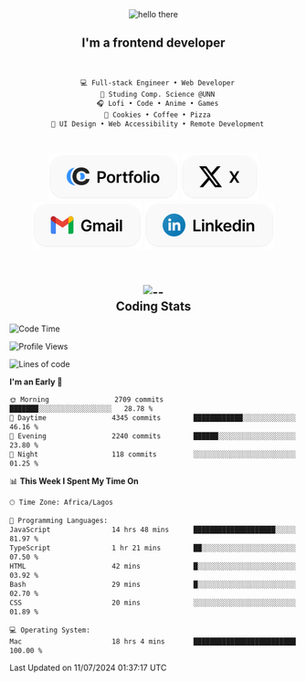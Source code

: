 <div align="center">
  
  <img src="https://readme-typing-svg.demolab.com?font=Fira+Code&weight=600&size=24&duration=4000&pause=300&color=3291FF&center=true&vCenter=true&random=false&width=300&height=24&lines=Hey+There;Hola;Namaste;Aloha;Bonjour;Konnichiwa" alt="hello there" height="36" width="300" />
  <h2>I'm a frontend developer</h2>
  
</div>

<br/>

<div align="center">
  
  ```
    💻 Full-stack Engineer • Web Developer
    💼 Studing Comp. Science @UNN
    🎧 Lofi • Code • Anime • Games
    🍪 Cookies • Coffee • Pizza
    📖 UI Design • Web Accessibility • Remote Development
  ```

</div>

<br/>

<div align="center">

  [![portfolio](./assets/badge-portfolio.svg)](https://okoyecharles.com)
  [![X](./assets/badge-x.svg)](https://x.com/okoyecharlesk)
  [![mail](./assets/badge-mail.svg)](mailto:okoyecharles509@gmail.com)
  [![linkedin](./assets/badge-linkedin.svg)](https://linkedin.com/in/okoyecharles)
  
</div>

<br/>



<div align="center">

  <h2>
    <img src="https://media.giphy.com/media/UVG0BN8TOMKkPOJS6e/giphy.gif?cid=790b7611dhvp8dydhh4r22mjr73owy4d5zzlo7s5zyk60w8s&ep=v1_stickers_search&rid=giphy.gif&ct=s" alt="--" height="50" width="50" />
    <br/>
    Coding Stats
  </h2>
  
</div>

<!--START_SECTION:waka-->
![Code Time](http://img.shields.io/badge/Code%20Time-210%20hrs%2018%20mins-blue)

![Profile Views](http://img.shields.io/badge/Profile%20Views-7-blue)

![Lines of code](https://img.shields.io/badge/From%20Hello%20World%20I%27ve%20Written-7.6%20million%20lines%20of%20code-blue)

**I'm an Early 🐤** 

```text
🌞 Morning                2709 commits        ███████░░░░░░░░░░░░░░░░░░   28.78 % 
🌆 Daytime                4345 commits        ████████████░░░░░░░░░░░░░   46.16 % 
🌃 Evening                2240 commits        ██████░░░░░░░░░░░░░░░░░░░   23.80 % 
🌙 Night                  118 commits         ░░░░░░░░░░░░░░░░░░░░░░░░░   01.25 % 
```


📊 **This Week I Spent My Time On** 

```text
🕑︎ Time Zone: Africa/Lagos

💬 Programming Languages: 
JavaScript               14 hrs 48 mins      ████████████████████░░░░░   81.97 % 
TypeScript               1 hr 21 mins        ██░░░░░░░░░░░░░░░░░░░░░░░   07.50 % 
HTML                     42 mins             █░░░░░░░░░░░░░░░░░░░░░░░░   03.92 % 
Bash                     29 mins             █░░░░░░░░░░░░░░░░░░░░░░░░   02.70 % 
CSS                      20 mins             ░░░░░░░░░░░░░░░░░░░░░░░░░   01.89 % 

💻 Operating System: 
Mac                      18 hrs 4 mins       █████████████████████████   100.00 % 
```


 Last Updated on 11/07/2024 01:37:17 UTC
<!--END_SECTION:waka-->
